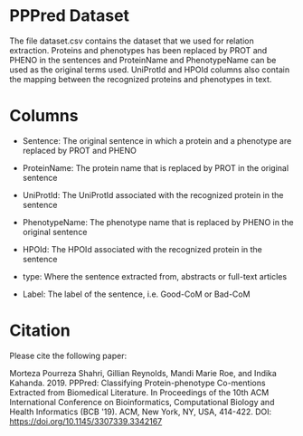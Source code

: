 # PPPred Dataset
The file dataset.csv contains the dataset that we used for relation extraction. Proteins and phenotypes has been replaced by PROT and PHENO in the sentences and ProteinName and PhenotypeName can be used as the original terms used. UniProtId and HPOId columns also contain the mapping between the recognized proteins and phenotypes in text.

# Columns
* Sentence: The original sentence in which a protein and a phenotype are replaced by PROT and PHENO

* ProteinName: The protein name that is replaced by PROT in the original sentence

* UniProtId: The UniProtId associated with the recognized protein in the sentence

* PhenotypeName: The phenotype name that is replaced by PHENO in the original sentence

* HPOId: The HPOId associated with the recognized protein in the sentence

* type: Where the sentence extracted from, abstracts or full-text articles

* Label: The label of the sentence, i.e. Good-CoM or Bad-CoM

# Citation

Please cite the following paper:

Morteza Pourreza Shahri, Gillian Reynolds, Mandi Marie Roe, and Indika Kahanda. 2019. PPPred: Classifying Protein-phenotype Co-mentions Extracted from Biomedical Literature. In Proceedings of the 10th ACM International Conference on Bioinformatics, Computational Biology and Health Informatics (BCB '19). ACM, New York, NY, USA, 414-422. DOI: https://doi.org/10.1145/3307339.3342167
